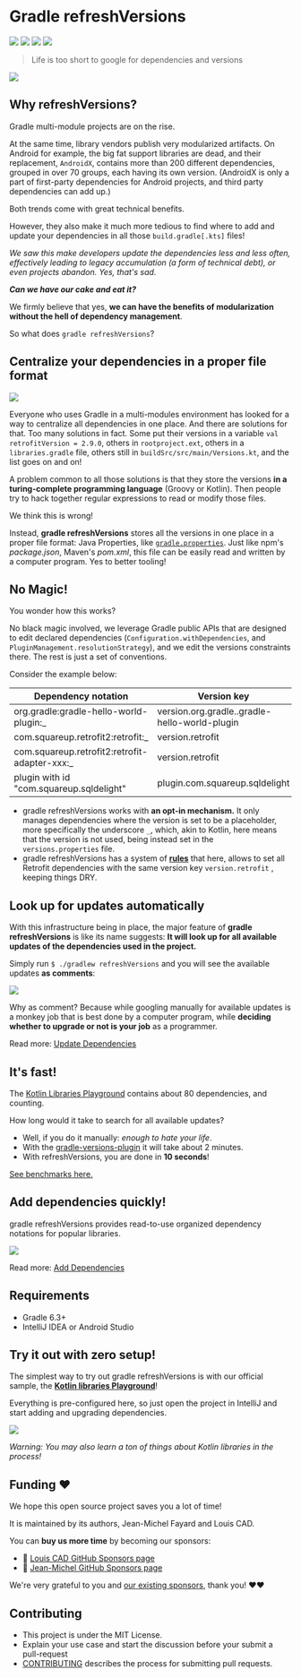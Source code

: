 # Gradle refreshVersions

[![]({{badge.refreshVersions}})]({{link.gradlePluginPortal}}) [![]({{badge.slack}})]({{link.slack}}) [![]({{badge.pr}})]({{link.github}}/pulls) [![]({{badge.mit}})]({{link.master}}/LICENSE.txt)

> Life is too short to google for dependencies and versions

[![](img/screencast.png)](http://www.youtube.com/watch?v=VhYERonB8co "Gradle refreshVersions")


## Why refreshVersions?

Gradle multi-module projects are on the rise.

At the same time, library vendors publish very modularized artifacts. On Android for example, the big fat support libraries are dead, and their replacement, `AndroidX`,
contains more than 200 different dependencies, grouped in over 70 groups, each having its own version. (AndroidX is only a part of first-party dependencies for Android projects, and third party dependencies can add up.)

Both trends come with great technical benefits.

However, they also make it much more tedious to find where to add and update your dependencies in all those `build.gradle[.kts]` files!

_We saw this make developers update the dependencies less and less often, effectively leading to legacy accumulation (a form of technical debt), or even projects abandon. Yes, that's sad._

_**Can we have our cake and eat it?**_

We firmly believe that yes, **we can have the benefits of modularization without the hell of dependency management**.

So what does `gradle refreshVersions`?

## Centralize your dependencies in a proper file format

![](img/versions.properties.png)

Everyone who uses Gradle in a multi-modules environment
has looked for a way to centralize all dependencies in one place.
And there are solutions for that.
Too many solutions in fact.
Some put their versions in a variable `val retrofitVersion = 2.9.0`, others in `rootproject.ext`,
others in a `libraries.gradle` file, others still in `buildSrc/src/main/Versions.kt`,
and the list goes on and on!

A problem common to all those solutions is that they store the versions
**in a turing-complete programming language** (Groovy or Kotlin).
Then people try to hack together regular expressions to read or modify those files.

We think this is wrong!

Instead, **gradle refreshVersions** stores all the versions in one place in a proper file format:
Java Properties, like [`gradle.properties`](https://dev.to/jmfayard/configuring-gradle-with-gradle-properties-211k).
Just like npm's *package.json*, Maven's *pom.xml*, this file can be easily read and written by a computer program.
Yes to better tooling!

## No Magic!

You wonder how this works?

No black magic involved, we leverage Gradle public APIs that are designed to edit declared dependencies (`Configuration.withDependencies`, and `PluginManagement.resolutionStrategy`), and we edit the versions constraints there.
The rest is just a set of conventions.

Consider the example below:

| Dependency notation                           | Version key                                   |
|-----------------------------------------------|-----------------------------------------------|
| org.gradle:gradle-hello-world-plugin:_        | version.org.gradle..gradle-hello-world-plugin |
| com.squareup.retrofit2:retrofit:_             | version.retrofit                              |
| com.squareup.retrofit2:retrofit-adapter-xxx:_ | version.retrofit                              |
| plugin with id "com.squareup.sqldelight"      | plugin.com.squareup.sqldelight                |

- gradle refreshVersions works with **an opt-in mechanism.** It only manages dependencies where the version is set to be a placeholder, more specifically the underscore `_`, which, akin to Kotlin, here means that the version is not used, being instead set in the `versions.properties` file.
- gradle refreshVersions has a system of **[rules]({{link.master}}/plugins/dependencies/src/main/resources/refreshVersions-rules)** that here, allows to set all Retrofit dependencies with the same version key `version.retrofit` , keeping things DRY.

## Look up for updates automatically

With this infrastructure being in place, the major feature of **gradle refreshVersions** is like its name suggests: **It will look up for all available updates of the dependencies used in the project.**

Simply run `$ ./gradlew refreshVersions` and you will see the available updates **as comments**:

![](img/versions.properties_step02.png)

Why as comment? Because while googling manually for available updates is a monkey job that is best done by a computer program, while **deciding whether to upgrade or not is your job** as a programmer.

Read more: [Update Dependencies]({{link.site}}/update-dependencies/)

## It's fast!

The [Kotlin Libraries Playground]({link.playground}) contains about 80 dependencies, and counting.

How long would it take to search for all available updates?

- Well, if you do it manually: *enough to hate your life*.
- With the [gradle-versions-plugin](https://github.com/ben-manes/gradle-versions-plugin) it will take about 2 minutes.
- With refreshVersions, you are done in **10 seconds**!

[See benchmarks here.]({{link.playground}}/pull/69)

## Add dependencies quickly!

gradle refreshVersions provides read-to-use organized dependency notations for popular libraries.

![](img/dependencies_constants_autocomplete_2.png)

Read more: [Add Dependencies](https://jmfayard.github.io/refreshVersions/add-dependencies/)

## Requirements

- Gradle 6.3+
- IntelliJ IDEA or Android Studio


## Try it out with zero setup!

The simplest way to try out gradle refreshVersions is with our official sample,
the [**Kotlin libraries Playground**]({{link.playground}})!

Everything is pre-configured here, so just open the project in IntelliJ and start adding and upgrading dependencies.

[![](img/kotlin-libraries-playground.png)]({{link.playground}})

*Warning: You may also learn a ton of things about Kotlin libraries in the process!*

## Funding ❤️

We hope this open source project saves you a lot of time!

It is maintained by its authors, Jean-Michel Fayard and Louis CAD.

You can **buy us more time** by becoming our sponsors:

- 💝 [Louis CAD GitHub Sponsors page](https://github.com/sponsors/LouisCAD)
- 💝 [Jean-Michel GitHub Sponsors page](https://github.com/sponsors/jmfayard)

We're very grateful to you and [our existing sponsors]({{link.master}}/SPONSORS.md), thank you! ❤️❤️

## Contributing

- This project is under the MIT License.
- Explain your use case and start the discussion before your submit a pull-request
- [CONTRIBUTING]({{link.site}}/CONTRIBUTING) describes the process for submitting pull requests.
